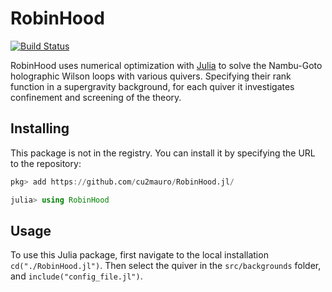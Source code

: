 # RobinHood

[![Build Status](https://github.com/cu2mauro/RobinHood.jl/actions/workflows/CI.yml/badge.svg)](https://github.com/cu2mauro/RobinHood.jl/actions)

RobinHood uses numerical optimization with [Julia](https://julialang.org) to solve the Nambu-Goto holographic Wilson loops with various quivers. Specifying their rank function in a supergravity background, for each quiver it investigates confinement and screening of the theory.

## Installing

This package is not in the registry. You can install it by specifying the URL to the repository:

```julia
pkg> add https://github.com/cu2mauro/RobinHood.jl/

julia> using RobinHood
```

## Usage

To use this Julia package, first navigate to the local installation `cd("./RobinHood.jl")`. Then select the quiver in the `src/backgrounds` folder, and `include("config_file.jl")`.
